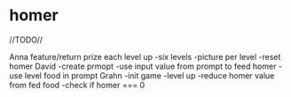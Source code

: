 # homer

//TODO//

Anna
feature/return prize each level up
-six levels
-picture per level
-reset homer
David
-create prmopt
-use input value from prompt to feed homer
-use level food in prompt
Grahn
-init game
-level up
-reduce homer value from fed food
-check if homer === 0
